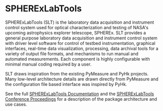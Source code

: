 # SPHERExLabTools

SPHERExLabTools (SLT) is the laboratory data acquisition and instrument control system used for optical characterization and testing of
NASA's upcoming astrophysics explorer telescope, SPHEREx. SLT provides a general purpose laboratory data acquisition and instrument control system with driver level 
software for control of testbed instrumentation, graphical interfaces, real-time data visualization, processing, data archival tools 
for a variety of output file formats, and mechanisms to run manual and automated measurements. Each component is highly configurable with 
minimal manual coding required by a user.

SLT draws inspiration from the existing PyMeasure and PyHk projects. Many low-level architecture details are drawn directly from PyMeasure 
and the configuration file based interface was inspired by PyHk.


See the full [SPHERExLabTools Documentation](https://spherexlogbook.caltech.edu/references/ControlSw/) and the 
[SPHERExLabTools Conference Proceedings](https://www.spiedigitallibrary.org/conference-proceedings-of-spie/12180/121804S/SPHERExLabTools-SLT--a-Python-data-acquisition-system-for-SPHEREx/10.1117/12.2630662.full?SSO=1)
for a description of the package architecture and use cases.



